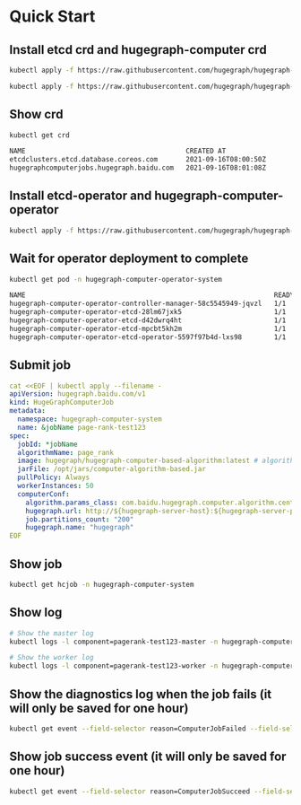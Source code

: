 # Quick Start

## Install etcd crd and hugegraph-computer crd

```bash
kubectl apply -f https://raw.githubusercontent.com/hugegraph/hugegraph-computer/master/computer-k8s-operator/manifest/etcd-operator-crd.v1beta1.yaml

kubectl apply -f https://raw.githubusercontent.com/hugegraph/hugegraph-computer/master/computer-k8s-operator/manifest/hugegraph-computer-crd.v1beta1.yaml
```

## Show crd

```bash
kubectl get crd

NAME                                        CREATED AT
etcdclusters.etcd.database.coreos.com       2021-09-16T08:00:50Z
hugegraphcomputerjobs.hugegraph.baidu.com   2021-09-16T08:01:08Z
```

## Install etcd-operator and hugegraph-computer-operator

```bash
kubectl apply -f https://raw.githubusercontent.com/hugegraph/hugegraph-computer/master/computer-k8s-operator/manifest/hugegraph-computer-operator.yaml
```

## Wait for operator deployment to complete

```bash
kubectl get pod -n hugegraph-computer-operator-system

NAME                                                              READY   STATUS    RESTARTS   AGE
hugegraph-computer-operator-controller-manager-58c5545949-jqvzl   1/1     Running   0          15h
hugegraph-computer-operator-etcd-28lm67jxk5                       1/1     Running   0          15h
hugegraph-computer-operator-etcd-d42dwrq4ht                       1/1     Running   0          15h
hugegraph-computer-operator-etcd-mpcbt5kh2m                       1/1     Running   0          15h
hugegraph-computer-operator-etcd-operator-5597f97b4d-lxs98        1/1     Running   0          15h
```

## Submit job

```yaml
cat <<EOF | kubectl apply --filename -
apiVersion: hugegraph.baidu.com/v1
kind: HugeGraphComputerJob
metadata:
  namespace: hugegraph-computer-system
  name: &jobName page-rank-test123
spec:
  jobId: *jobName
  algorithmName: page_rank
  image: hugegraph/hugegraph-computer-based-algorithm:latest # algorithm image url
  jarFile: /opt/jars/computer-algorithm-based.jar
  pullPolicy: Always
  workerInstances: 50
  computerConf:
    algorithm.params_class: com.baidu.hugegraph.computer.algorithm.centrality.pagerank.PageRankParams
    hugegraph.url: http://${hugegraph-server-host}:${hugegraph-server-port} # hugegraph server url
    job.partitions_count: "200"
    hugegraph.name: "hugegraph"
EOF
```

## Show job

```bash
kubectl get hcjob -n hugegraph-computer-system
```

## Show log

```bash
# Show the master log
kubectl logs -l component=pagerank-test123-master -n hugegraph-computer-system

# Show the worker log
kubectl logs -l component=pagerank-test123-worker -n hugegraph-computer-system
```

## Show the diagnostics log when the job fails (it will only be saved for one hour)

```bash
kubectl get event --field-selector reason=ComputerJobFailed --field-selector involvedObject.name=pagerank-test123 -n hugegraph-computer-system
```

## Show job success event (it will only be saved for one hour)

```bash
kubectl get event --field-selector reason=ComputerJobSucceed --field-selector involvedObject.name=pagerank-test123 -n hugegraph-computer-system
```
